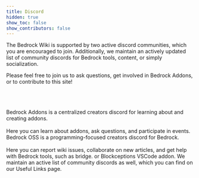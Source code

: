 ```yaml
---
title: Discord
hidden: true
show_toc: false
show_contributors: false
---
```


The Bedrock Wiki is supported by two active discord communities, which you are encouraged to join. Additionally, we maintain an actively updated list of community discords for Bedrock tools, content, or simply socialization. 

Please feel free to join us to ask questions, get involved in Bedrock Addons, or to contribute to this site!

<br>
<br>
<br>

<div class="max-w-screen-md xl:max-w-screen-lg">
	<div class="m-0 p-0 pb-4 w-full">
		<div
			class="
				grid grid-cols-1
				lg:grid-cols-2
				xl:grid-cols-3
				gap-5
				m-0
				p-0
			"
		>
			<CardLink
				title="Bedrock Addons"
				imgsrcLight="assets/images/homepage/wikilogo.png"
				link="https://discord.gg/46JUdQb"
			>
				Bedrock Addons is a centralized creators discord for learning about and creating addons.<br /><br />Here you can learn about addons, ask questions, and participate in events.
			</CardLink>
			<CardLink
				title="Bedrock OSS"
				imgsrcLight="assets/images/discord/oss.png"
				link="https://discord.gg/XjV87YN"
			>
				Bedrock OSS is a programming-focused creators discord for Bedrock. <br /><br />Here you can report wiki issues, collaborate on new articles, and get help with Bedrock tools, such as bridge. or Blockceptions VSCode addon.
			</CardLink>
			<CardLink
				title="Additional Servers"
				imgsrcLight="assets/images/homepage/discord.png"
				link="/meta/useful-links#discord-links"
			>
				We maintain an active list of community discords as well, which you can find on our Useful Links page.
			</CardLink>
		</div>
	</div>
</div>
